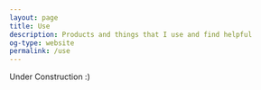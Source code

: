```yaml
---
layout: page
title: Use
description: Products and things that I use and find helpful 
og-type: website
permalink: /use
---
```


Under Construction :) 